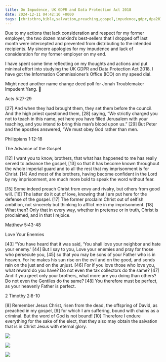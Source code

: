```yaml
---
title: On Impudence, UK GDPR and Data Protection Act 2018
date: 2024-12-11 04:42:16 +0000
tags: [christbro,bible,salvation,preaching,gospel,impudence,gdpr,dpa2018,data,protection,privacy]     # TAG names should always be lowercase
---
```


Due to my actions that lack consideration and respect for my former employer, the two dozen mankind’s best-sellers that I dropped off last month were intercepted and prevented from distributing to the intended recipients. My sincere apologies for my impudence and lack of consideration for my former employer on my end.

I have spent some time reflecting on my thoughts and actions and put minimal effort into studying the UK GDPR and Data Protection Act 2018. I have got the Information Commissioner’s Office (ICO) on my speed dial.

Might need another name change deed poll for Jonah Troublemaker Impudent Yang. 🤔

Acts 5:27-29

[27] And when they had brought them, they set them before the council. And the high priest questioned them, [28] saying, “We strictly charged you not to teach in this name, yet here you have filled Jerusalem with your teaching, and you intend to bring this man’s blood upon us.” [29] But Peter and the apostles answered, “We must obey God rather than men.

Philippians 1:12-18

The Advance of the Gospel

[12] I want you to know, brothers, that what has happened to me has really served to advance the gospel, [13] so that it has become known throughout the whole imperial guard and to all the rest that my imprisonment is for Christ. [14] And most of the brothers, having become confident in the Lord by my imprisonment, are much more bold to speak the word without fear.

[15] Some indeed preach Christ from envy and rivalry, but others from good will. [16] The latter do it out of love, knowing that I am put here for the defense of the gospel. [17] The former proclaim Christ out of selfish ambition, not sincerely but thinking to afflict me in my imprisonment. [18] What then? Only that in every way, whether in pretense or in truth, Christ is proclaimed, and in that I rejoice. 

Matthew 5:43-48

Love Your Enemies

[43] “You have heard that it was said, ‘You shall love your neighbor and hate your enemy.’ [44] But I say to you, Love your enemies and pray for those who persecute you, [45] so that you may be sons of your Father who is in heaven. For he makes his sun rise on the evil and on the good, and sends rain on the just and on the unjust. [46] For if you love those who love you, what reward do you have? Do not even the tax collectors do the same? [47] And if you greet only your brothers, what more are you doing than others? Do not even the Gentiles do the same? [48] You therefore must be perfect, as your heavenly Father is perfect.

2 Timothy 2:8-10

[8] Remember Jesus Christ, risen from the dead, the offspring of David, as preached in my gospel, [9] for which I am suffering, bound with chains as a criminal. But the word of God is not bound! [10] Therefore I endure everything for the sake of the elect, that they also may obtain the salvation that is in Christ Jesus with eternal glory.

![](/a8911355cef84cf2fa039bae9f13bd24.jpeg)

![](/93c5dde52b5f7a0fb5e17fd2de0bc002.jpeg)

![](/ced72f4ccc97944aeaee6eb2ca3e01b3.jpeg)